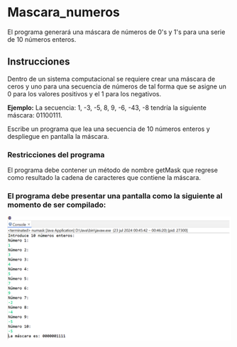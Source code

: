 # Mascara_numeros
El programa generará una máscara de números de 0's y 1's para una serie de 10 números enteros.

## Instrucciones
Dentro de un sistema computacional se requiere crear una máscara de ceros y uno para una secuencia de números de tal forma que se asigne un 0 para los valores positivos y el 1 para los negativos.

**Ejemplo:** La secuencia: 1, -3, -5, 8, 9, -6, -43, -8 tendría la siguiente máscara: 01100111.

Escribe un programa que lea una secuencia de 10 números enteros y despliegue en pantalla la máscara.

### Restricciones del programa
El programa debe contener un método de nombre getMask que regrese como resultado la cadena de caracteres que contiene la máscara.

### El programa debe presentar una pantalla como la siguiente al momento de ser compilado: 
![Demo](imagenes/mascara.PNG)
